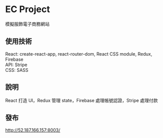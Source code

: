 # EC Project

模擬服飾電子商務網站

## 使用技術

React: create-react-app, react-router-dom, React CSS module, Redux, Firebase<br>
API: Stripe<br>
CSS: SASS

## 說明

React 打造 UI，Redux 管理 state，Firebase 處理帳號認證，Stripe 處理付款

## 發布

http://52.187.166.157:8003/

